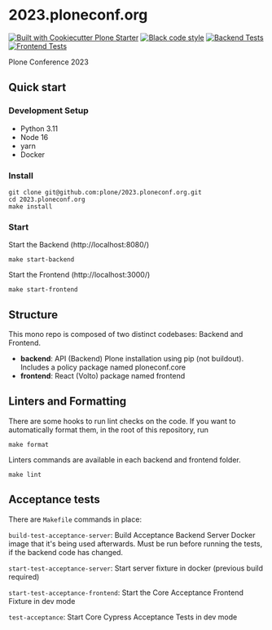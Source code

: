 # 2023.ploneconf.org

[![Built with Cookiecutter Plone Starter](https://img.shields.io/badge/built%20with-Cookiecutter%20Plone%20Starter-0083be.svg?logo=cookiecutter)](https://github.com/collective/cookiecutter-plone-starter/)
[![Black code style](https://img.shields.io/badge/code%20style-black-000000.svg)](https://github.com/ambv/black)
[![Backend Tests](https://github.com/plone/2023.ploneconf.org/actions/workflows/backend-testing.yml/badge.svg)](https://github.com/plone/2023.ploneconf.org/actions/workflows/backend-testing.yml)
[![Frontend Tests](https://github.com/plone/2023.ploneconf.org/actions/workflows/frontend-testing.yml/badge.svg)](https://github.com/plone/2023.ploneconf.org/actions/workflows/frontend-testing.yml)

Plone Conference 2023

## Quick start

### Development Setup

- Python 3.11
- Node 16
- yarn
- Docker

### Install

```shell
git clone git@github.com:plone/2023.ploneconf.org.git
cd 2023.ploneconf.org
make install
```

### Start

Start the Backend (http://localhost:8080/)

```shell
make start-backend
```

Start the Frontend (http://localhost:3000/)

```shell
make start-frontend
```

## Structure
This mono repo is composed of two distinct codebases: Backend and Frontend.

- **backend**: API (Backend) Plone installation using pip (not buildout). Includes a policy package named ploneconf.core
- **frontend**: React (Volto) package named frontend

## Linters and Formatting

There are some hooks to run lint checks on the code. If you want to automatically format them, in the root of this repository, run

```shell
make format
```

Linters commands are available in each backend and frontend folder.

```shell
make lint
```

## Acceptance tests

There are `Makefile` commands in place:

`build-test-acceptance-server`: Build Acceptance Backend Server Docker image that it's being used afterwards. Must be run before running the tests, if the backend code has changed.

`start-test-acceptance-server`: Start server fixture in docker (previous build required)

`start-test-acceptance-frontend`: Start the Core Acceptance Frontend Fixture in dev mode

`test-acceptance`: Start Core Cypress Acceptance Tests in dev mode

